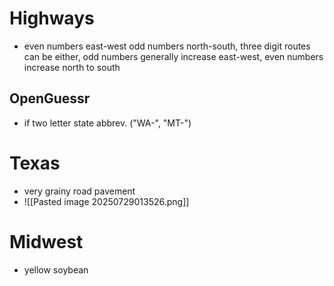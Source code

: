 # Highways
- even numbers east-west odd numbers north-south, three digit routes can be either, odd numbers generally increase east-west, even numbers increase north to south
## OpenGuessr
- if two letter state abbrev. ("WA-", "MT-")
# Texas
- very grainy road pavement
- ![[Pasted image 20250729013526.png]]
# Midwest
- yellow soybean